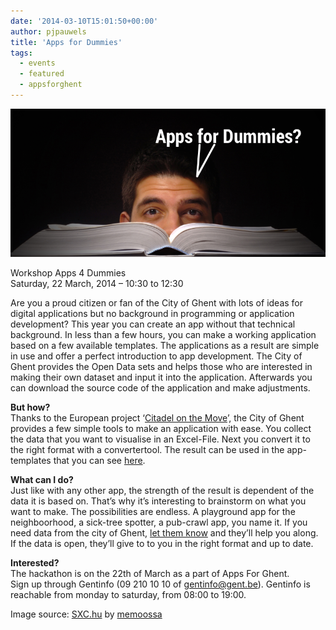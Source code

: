 ```yaml
---
date: '2014-03-10T15:01:50+00:00'
author: pjpauwels
title: 'Apps for Dummies'
tags:
  - events
  - featured
  - appsforghent
---
```


![1191434_75505845](1191434_75505845.png)

Workshop Apps 4 Dummies  
Saturday, 22 March, 2014 – 10:30 to 12:30

Are you a proud citizen or fan of the City of Ghent with lots of ideas for digital applications but no background in programming or application development? This year you can create an app without that technical background. In less than a few hours, you can make a working application based on a few available templates. The applications as a result are simple in use and offer a perfect introduction to app development. The City of Ghent provides the Open Data sets and helps those who are interested in making their own dataset and input it into the application. Afterwards you can download the source code of the application and make adjustments.

**But how?**  
Thanks to the European project ‘[Citadel on the Move](http://www.citadelonthemove.eu/)’, the City of Ghent provides a few simple tools to make an application with ease. You collect the data that you want to visualise in an Excel-File. Next you convert it to the right format with a convertertool. The result can be used in the app-templates that you can see [here](http://demos.citadelonthemove.eu/).

**What can I do?**  
Just like with any other app, the strength of the result is dependent of the data it is based on. That’s why it’s interesting to brainstorm on what you want to make. The possibilities are endless. A playground app for the neighboorhood, a sick-tree spotter, a pub-crawl app, you name it. If you need data from the city of Ghent, [let them know](mailto:estrategie@gent.be) and they’ll help you along. If the data is open, they’ll give to to you in the right format and up to date.

**Interested?**  
The hackathon is on the 22th of March as a part of Apps For Ghent.  
Sign up through Gentinfo (09 210 10 10 of gentinfo@gent.be). Gentinfo is reachable from monday to saturday, from 08:00 to 19:00.

Image source: [SXC.hu](http://www.sxc.hu/) by [memoossa](http://www.sxc.hu/profile/memoossa)
